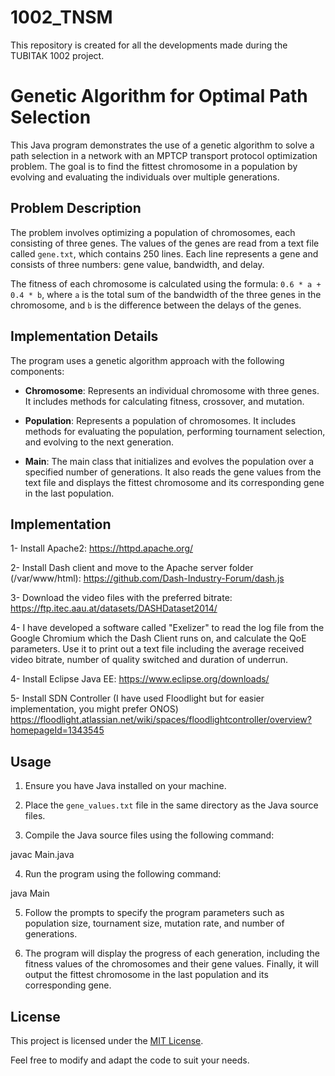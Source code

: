 # 1002_TNSM
This repository is created for all the developments made during the TUBITAK 1002 project.

# Genetic Algorithm for Optimal Path Selection

This Java program demonstrates the use of a genetic algorithm to solve a path selection in a network with an MPTCP transport protocol optimization problem. The goal is to find the fittest chromosome in a population by evolving and evaluating the individuals over multiple generations.

## Problem Description

The problem involves optimizing a population of chromosomes, each consisting of three genes. The values of the genes are read from a text file called `gene.txt`, which contains 250 lines. Each line represents a gene and consists of three numbers: gene value, bandwidth, and delay.

The fitness of each chromosome is calculated using the formula: `0.6 * a + 0.4 * b`, where `a` is the total sum of the bandwidth of the three genes in the chromosome, and `b` is the difference between the delays of the genes.

## Implementation Details

The program uses a genetic algorithm approach with the following components:

- **Chromosome**: Represents an individual chromosome with three genes. It includes methods for calculating fitness, crossover, and mutation.

- **Population**: Represents a population of chromosomes. It includes methods for evaluating the population, performing tournament selection, and evolving to the next generation.

- **Main**: The main class that initializes and evolves the population over a specified number of generations. It also reads the gene values from the text file and displays the fittest chromosome and its corresponding gene in the last population.

## Implementation

1- Install Apache2:
https://httpd.apache.org/

2- Install Dash client and move to the Apache server folder (/var/www/html):
https://github.com/Dash-Industry-Forum/dash.js

3- Download the video files with the preferred bitrate:
https://ftp.itec.aau.at/datasets/DASHDataset2014/

4- I have developed a software called "Exelizer" to read the log file from the Google Chromium which the Dash Client runs on, and calculate the QoE parameters. Use it to print out a text file including the average received video bitrate, number of quality switched and duration of underrun. 

4- Install Eclipse Java EE:
https://www.eclipse.org/downloads/

5- Install SDN Controller (I have used Floodlight but for easier implementation, you might prefer ONOS)
https://floodlight.atlassian.net/wiki/spaces/floodlightcontroller/overview?homepageId=1343545


## Usage

1. Ensure you have Java installed on your machine.

2. Place the `gene_values.txt` file in the same directory as the Java source files.

3. Compile the Java source files using the following command:

javac Main.java

4. Run the program using the following command:

java Main


5. Follow the prompts to specify the program parameters such as population size, tournament size, mutation rate, and number of generations.

6. The program will display the progress of each generation, including the fitness values of the chromosomes and their gene values. Finally, it will output the fittest chromosome in the last population and its corresponding gene.

## License

This project is licensed under the [MIT License](LICENSE).

Feel free to modify and adapt the code to suit your needs.


